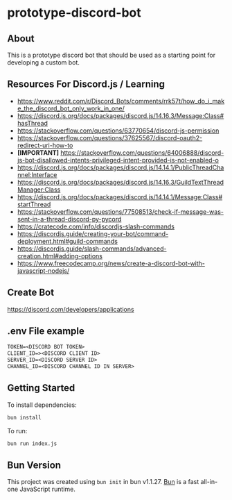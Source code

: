 # prototype-discord-bot

## About

This is a prototype discord bot that should be used as a starting point for developing a custom bot.

## Resources For Discord.js / Learning

- https://www.reddit.com/r/Discord_Bots/comments/rrk57t/how_do_i_make_the_discord_bot_only_work_in_one/
- https://discord.js.org/docs/packages/discord.js/14.16.3/Message:Class#hasThread
- https://stackoverflow.com/questions/63770654/discord-js-permission
- https://stackoverflow.com/questions/37625567/discord-oauth2-redirect-uri-how-to
- **[IMPORTANT]** https://stackoverflow.com/questions/64006888/discord-js-bot-disallowed-intents-privileged-intent-provided-is-not-enabled-o
- https://discord.js.org/docs/packages/discord.js/14.14.1/PublicThreadChannel:Interface
- https://discord.js.org/docs/packages/discord.js/14.16.3/GuildTextThreadManager:Class
- https://discord.js.org/docs/packages/discord.js/14.14.1/Message:Class#startThread
- https://stackoverflow.com/questions/77508513/check-if-message-was-sent-in-a-thread-discord-py-pycord
- https://cratecode.com/info/discordjs-slash-commands
- https://discordjs.guide/creating-your-bot/command-deployment.html#guild-commands
- https://discordjs.guide/slash-commands/advanced-creation.html#adding-options
- https://www.freecodecamp.org/news/create-a-discord-bot-with-javascript-nodejs/

## Create Bot

https://discord.com/developers/applications

## .env File example

```txt
TOKEN=<DISCORD BOT TOKEN>
CLIENT_ID=><DISCORD CLIENT ID>
SERVER_ID=<DISCORD SERVER ID>
CHANNEL_ID=<DISCORD CHANNEL ID IN SERVER>
```

## Getting Started

To install dependencies:

```bash
bun install
```

To run:

```bash
bun run index.js
```

## Bun Version

This project was created using `bun init` in bun v1.1.27. [Bun](https://bun.sh) is a fast all-in-one JavaScript runtime.
